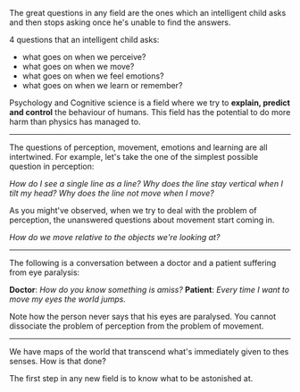 The great questions in any field are the ones which an intelligent child asks and then stops asking once he's unable to find the answers.

4 questions that an intelligent child asks:

- what goes on when we perceive?
- what goes on when we move?
- what goes on when we feel emotions?
- what goes on when we learn or remember?

Psychology and Cognitive science is a field where we try to **explain, predict and control** the behaviour of humans. This field has the potential to do more harm than physics has managed to.

---

The questions of perception, movement, emotions and learning are all intertwined. For example, let's take the one of the simplest possible question in perception:

*How do I see a single line as a line?*
*Why does the line stay vertical when I tilt my head?*
*Why does the line not move when I move?*

As you might've observed, when we try to deal with the problem of perception, the unanswered questions about movement start coming in.

*How do we move relative to the objects we're looking at?*

---

The following is a conversation between a doctor and a patient suffering from eye paralysis:

**Doctor**: *How do you know something is amiss?*
**Patient**: *Every time I want to move my eyes the world jumps.*

Note how the person never says that his eyes are paralysed. You cannot dissociate the problem of perception from the problem of movement.

---

We have maps of the world that transcend what's immediately given to thes senses. How is that done?

The first step in any new field is to know what to be astonished at.
